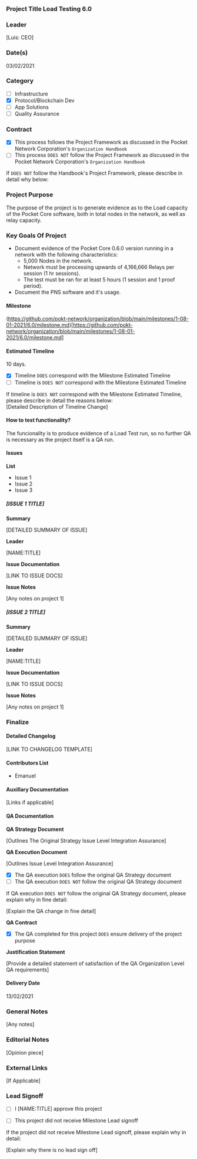 ### Project Title Load Testing 6.0 
### Leader  
[Luis: CEO]  
### Date(s)  
03/02/2021  
### Category  
- [ ] Infrastructure  
- [X] Protocol/Blockchain Dev  
- [ ] App Solutions  
- [ ] Quality Assurance  
### Contract  
- [X] This process follows the Project Framework as discussed in the Pocket Network Corporation's `Organization Handbook`  
- [ ] This process `DOES NOT` follow the Project Framework as discussed in the Pocket Network Corporation's `Organization Handbook`  
  
If `DOES NOT` follow the Handbook's Project Framework, please describe in detail why below:  
### Project Purpose
The purpose of the project is to generate evidence as to the Load capacity of the Pocket Core software, both in total nodes in the network, as well as relay capacity.
### Key Goals Of Project
- Document evidence of the Pocket Core 0.6.0 version running in a network with the following characteristics:
    - 5,000 Nodes in the network.
    - Network must be processing upwards of 4,166,666 Relays per session (1 hr sessions).
    - The test must be ran for at least 5 hours (1 session and 1 proof period).
- Document the PNS software and it's usage.
#### Milestone
(https://github.com/pokt-network/organization/blob/main/milestones/1-08-01-2021/6.0/milestone.md)[https://github.com/pokt-network/organization/blob/main/milestones/1-08-01-2021/6.0/milestone.md]  
#### Estimated Timeline  
10 days.  
  
- [X] Timeline `DOES` correspond with the Milestone Estimated Timeline  
- [ ] Timeline is `DOES NOT` correspond with the Milestone Estimated Timeline  
  
If timeline is `DOES NOT` correspond with the Milestone Estimated Timeline, please describe in detail the reasons below:  
[Detailed Description of Timeline Change]  
#### How to test functionality?  
The funcionality is to produce evidence of a Load Test run, so no further QA is necessary as the project itself is a QA run.
#### Issues  
**List**  
  
- Issue 1  
- Issue 2  
- Issue 3  
  
##### [ISSUE 1 TITLE]  
**Summary**  
  
[DETAILED SUMMARY OF ISSUE]  
  
**Leader**  
  
[NAME:TITLE]  
  
**Issue Documentation**  
  
[LINK TO ISSUE DOCS]  
  
**Issue Notes**  
  
[Any notes on project 1]  
  
##### [ISSUE 2 TITLE]  
**Summary**  
  
[DETAILED SUMMARY OF ISSUE]  
  
**Leader**  
  
[NAME:TITLE]  
  
**Issue Documentation**  
  
[LINK TO ISSUE DOCS]  
  
**Issue Notes**  
  
[Any notes on project 1]  
  
### Finalize  
#### Detailed Changelog  
[LINK TO CHANGELOG TEMPLATE]  
  
#### Contributors List  
- Emanuel
  
#### Auxillary Documentation   
[Links if applicable]  
  
#### QA Documentation  
**QA Strategy Document**

[Outlines The Original Strategy Issue Level Integration Assurance]

**QA Execution Document**

[Outlines Issue Level Integration Assurance]

- [X] The QA execution `DOES` follow the original QA Strategy document
- [ ] The QA execution `DOES NOT` follow the original QA Strategy document

If QA execution `DOES NOT` follow the original QA Strategy document, please explain why in fine detail:

[Explain the QA change in fine detail]

**QA Contract**

- [X] The QA completed for this project `DOES` ensure delivery of the project purpose

**Justification Statement**

[Provide a detailed statement of satisfaction of the QA Organization Level QA requirements]
  
#### Delivery Date  
13/02/2021
### General Notes    
[Any notes]  
### Editorial Notes  
[Opinion piece]  
### External Links
[If Applicable]

### Lead Signoff

- [ ] I [NAME:TITLE] approve this project

- [ ] This project did not receive Milestone Lead signoff

If the project did not receive Milestone Lead signoff, please explain why in detail:

[Explain why there is no lead sign off]